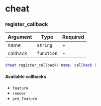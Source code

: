 # cheat

### register\_callback

| Argument | Type       | Required |
| -------- | ---------- | -------- |
| name     | `string`   | +        |
| callback | `function` | +        |

```lua
cheat.register_callback( name, callback )
```

#### Available callbacks

* `feature`
* `render`
* `pre_feature`
